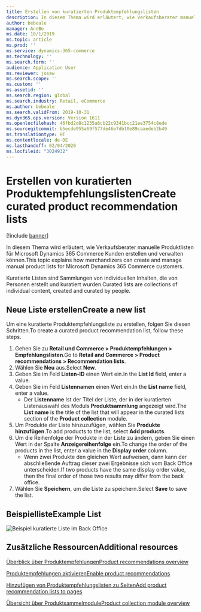 ```yaml
---
title: Erstellen von kuratierten Produktempfehlungslisten
description: In diesem Thema wird erläutert, wie Verkaufsberater manuelle Produktlisten für Microsoft Dynamics 365 Commerce Kunden erstellen und verwalten können.
author: bebeale
manager: AnnBe
ms.date: 10/1/2019
ms.topic: article
ms.prod: ''
ms.service: dynamics-365-commerce
ms.technology: ''
ms.search.form: ''
audience: Application User
ms.reviewer: josaw
ms.search.scope: ''
ms.custom: ''
ms.assetid: ''
ms.search.region: global
ms.search.industry: Retail, eCommerce
ms.author: bebeale
ms.search.validFrom: 2019-10-31
ms.dyn365.ops.version: Version 1611
ms.openlocfilehash: 46fbd2d8c1235a6cb22c9341bcc21ee3754c8ede
ms.sourcegitcommit: b5ecde955a69f577de46e7db10e89caaedeb2b49
ms.translationtype: HT
ms.contentlocale: de-DE
ms.lasthandoff: 02/04/2020
ms.locfileid: "3024932"
---
```

# <a name="create-curated-product-recommendation-lists"></a><span data-ttu-id="61c08-103">Erstellen von kuratierten Produktempfehlungslisten</span><span class="sxs-lookup"><span data-stu-id="61c08-103">Create curated product recommendation lists</span></span>

[!include [banner](includes/banner.md)]

<span data-ttu-id="61c08-104">In diesem Thema wird erläutert, wie Verkaufsberater manuelle Produktlisten für Microsoft Dynamics 365 Commerce Kunden erstellen und verwalten können.</span><span class="sxs-lookup"><span data-stu-id="61c08-104">This topic explains how merchandizers can create and manage manual product lists for Microsoft Dynamics 365 Commerce customers.</span></span>

<span data-ttu-id="61c08-105">Kuratierte Listen sind Sammlungen von individuellen Inhalten, die von Personen erstellt und kuratiert wurden.</span><span class="sxs-lookup"><span data-stu-id="61c08-105">Curated lists are collections of individual content, created and curated by people.</span></span>  

## <a name="create-a-new-list"></a><span data-ttu-id="61c08-106">Neue Liste erstellen</span><span class="sxs-lookup"><span data-stu-id="61c08-106">Create a new list</span></span>

<span data-ttu-id="61c08-107">Um eine kuratierte Produktempfehlungsliste zu erstellen, folgen Sie diesen Schritten.</span><span class="sxs-lookup"><span data-stu-id="61c08-107">To create a curated product recommendation list, follow these steps.</span></span>

1. <span data-ttu-id="61c08-108">Gehen Sie zu **Retail und Commerce &gt; Produktempfehlungen &gt; Empfehlungslisten**.</span><span class="sxs-lookup"><span data-stu-id="61c08-108">Go to **Retail and Commerce &gt; Product recommendations &gt; Recommendation lists**.</span></span>
1. <span data-ttu-id="61c08-109">Wählen Sie **Neu** aus.</span><span class="sxs-lookup"><span data-stu-id="61c08-109">Select **New**.</span></span>
1. <span data-ttu-id="61c08-110">Geben Sie im Feld **Listen-ID** einen Wert ein.</span><span class="sxs-lookup"><span data-stu-id="61c08-110">In the **List Id** field, enter a value.</span></span>
1. <span data-ttu-id="61c08-111">Geben Sie im Feld **Listennamen** einen Wert ein.</span><span class="sxs-lookup"><span data-stu-id="61c08-111">In the **List name** field, enter a value.</span></span>
    - <span data-ttu-id="61c08-112">Der **Listenname** Ist der Titel der Liste, der in der kuratierten Listenauswahl des Moduls **Produktsammlung** angezeigt wird.</span><span class="sxs-lookup"><span data-stu-id="61c08-112">The **List name** is the title of the list that will appear in the curated lists section of the **Product collection** module.</span></span>
1. <span data-ttu-id="61c08-113">Um Produkte der Liste hinzuzufügen, wählen Sie **Produkte hinzufügen**.</span><span class="sxs-lookup"><span data-stu-id="61c08-113">To add products to the list, select **Add products**.</span></span>
1. <span data-ttu-id="61c08-114">Um die Reihenfolge der Produkte in der Liste zu ändern, geben Sie einen Wert in der Spalte **Anzeigereihenfolge** ein.</span><span class="sxs-lookup"><span data-stu-id="61c08-114">To change the order of the products in the list, enter a value in the **Display order** column.</span></span>
    - <span data-ttu-id="61c08-115">Wenn zwei Produkte den gleichen Wert aufweisen, dann kann der abschließende Auftrag dieser zwei Ergebnisse sich vom Back Office unterscheiden.</span><span class="sxs-lookup"><span data-stu-id="61c08-115">If two products have the same display order value, then the final order of those two results may differ from the back office.</span></span>
1. <span data-ttu-id="61c08-116">Wählen Sie **Speichern**, um die Liste zu speichern.</span><span class="sxs-lookup"><span data-stu-id="61c08-116">Select **Save** to save the list.</span></span>

## <a name="example-list"></a><span data-ttu-id="61c08-117">Beispielliste</span><span class="sxs-lookup"><span data-stu-id="61c08-117">Example List</span></span>

![Beispiel kuratierte Liste im Back Office](./media/examplecuratedrecolist.png)

## <a name="additional-resources"></a><span data-ttu-id="61c08-119">Zusätzliche Ressourcen</span><span class="sxs-lookup"><span data-stu-id="61c08-119">Additional resources</span></span>

[<span data-ttu-id="61c08-120">Überblick über Produktempfehlungen</span><span class="sxs-lookup"><span data-stu-id="61c08-120">Product recommendations overview</span></span>](product-recommendations.md)

[<span data-ttu-id="61c08-121">Produktempfehlungen aktivieren</span><span class="sxs-lookup"><span data-stu-id="61c08-121">Enable product recommendations</span></span>](enable-product-recommendations.md)

[<span data-ttu-id="61c08-122">Hinzufügen von Produktempfehlungslisten zu Seiten</span><span class="sxs-lookup"><span data-stu-id="61c08-122">Add product recommendation lists to pages</span></span>](add-reco-list-to-page.md)

[<span data-ttu-id="61c08-123">Übersicht über Produktsammelmodule</span><span class="sxs-lookup"><span data-stu-id="61c08-123">Product collection module overview</span></span>](product-collection-module-overview.md)
